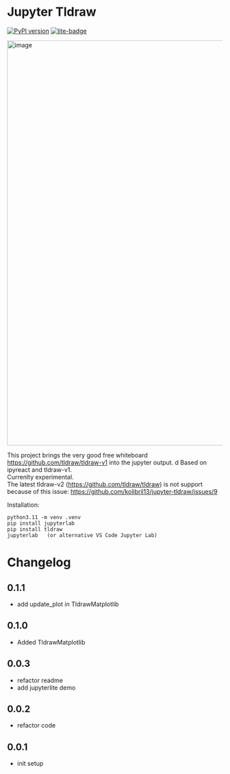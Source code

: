 # Jupyter Tldraw

[![PyPI version](https://img.shields.io/pypi/v/tldraw.svg)](https://pypi.org/project/tldraw/)
[![lite-badge](https://jupyterlite.rtfd.io/en/latest/_static/badge.svg)](https://kolibril13.github.io/jupyter-tldraw/lab/?path=example_notebook.ipynb)

<img width="946" alt="image" src="https://github.com/kolibril13/jupyter-tldraw/assets/44469195/8ba7e662-1f35-4e3b-b342-6d9fd3079e22">


This project brings the very good free whiteboard https://github.com/tldraw/tldraw-v1 into the jupyter output.
   d
Based on ipyreact and tldraw-v1.  
Currenlty experimental.  
The latest tldraw-v2 (https://github.com/tldraw/tldraw) is not support because of this issue: https://github.com/kolibril13/jupyter-tldraw/issues/9

Installation:
```
python3.11 -m venv .venv
pip install jupyterlab
pip install tldraw
jupyterlab   (or alternative VS Code Jupyter Lab)
```



# Changelog

## 0.1.1

* add update_plot in TldrawMatplotlib

## 0.1.0

* Added TldrawMatplotlib

## 0.0.3

* refactor readme
* add jupyterlite demo
## 0.0.2

* refactor code

## 0.0.1

* init setup
